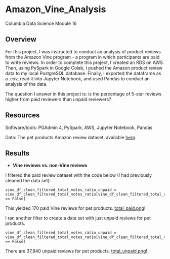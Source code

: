 # Amazon_Vine_Analysis
Columbia Data Science Module 16

## Overview
For this project, I was instructed to conduct an analysis of product reviews from the Amazon Vine program - a program in which participants are paid to write reviews. In order to complete this project, I created an RDS on AWS. Then, using PySpark in Google Colab, I pushed the Amazon product review data to my local PostgreSQL database. Finally, I exported the dataframe as a .csv, read it into Jupyter Notebook, and used Pandas to conduct an analysis of the data. 

The question I answer in this project is: is the percentage of 5-star reviews higher from paid reviewers than unpaid reviewers? 

## Resources
Software/tools: PGAdmin 4, PySpark, AWS, Jupyter Notebook, Pandas

Data: The pet products Amazon review dataset, available [here](https://s3.amazonaws.com/amazon-reviews-pds/tsv/index.txt).

## Results
* **Vine reviews vs. non-Vine reviews**

I filtered the paid review dataset with the code below (I had previously cleaned the data set):

```
vine_df_clean_filtered_total_votes_ratio_unpaid = vine_df_clean_filtered_total_votes_ratio[vine_df_clean_filtered_total_votes_ratio['vine'] == False]
```
This yielded 170 paid Vine reviews for pet products. 
[total_paid.png](Resources/total_paid.png)!

I ran another filter to create a data set with just unpaid reviews for pet products.
```
vine_df_clean_filtered_total_votes_ratio_unpaid = vine_df_clean_filtered_total_votes_ratio[vine_df_clean_filtered_total_votes_ratio['vine'] == False]
```

There are 37,840 unpaid reviews for pet products.
[total_unpaid.png](Resources/total_unpaid.png)!

